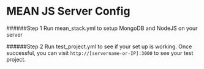 # MEAN JS Server Config

######Step 1
Run mean_stack.yml to setup MongoDB and NodeJS on your server

######Step 2
Run test_project.yml to see if your set up is working. Once successful, you can visit `http://[servername-or-IP]:3000` to see your test project.
